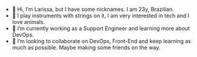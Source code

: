 - 👋 Hi, I’m Larissa, but I have some nicknames. I am 23y, Brazilian.
- 👀 I play instruments with strings on it, I am very interested in tech and I love animals.
- 🌱 I’m currently working as a Support Engineer and learning more about DevOps.
- 💞️ I’m looking to collaborate on DevOps, Front-End and keep learning as much as possible. Maybe making some friends on the way.

<!---
ldmrqs/ldmrqs is a ✨ special ✨ repository because its `README.md` (this file) appears on your GitHub profile.
You can click the Preview link to take a look at your changes.
--->
